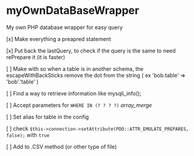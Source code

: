 # myOwnDataBaseWrapper
My own PHP database wrapper for easy query

[x] Make everything a preapred statement

[x] Put back the lastQuery, to check if the query is the same to need rePrepare it (it is faster)

[ ] Make with so when a table is in another schema, the escapeWithBackSticks remove the dot from the string ( ex 'bob.table' => 'bob'.'table' )

[ ] Find a way to retrieve information like mysqli_info();

[ ] Accept parameters for `WHERE IN (? ? ? ?)` *array_merge*

[ ] Set alias for table in the config

[ ] check `$this->connection->setAttribute(PDO::ATTR_EMULATE_PREPARES, false);` with `true`

[ ] Add to .CSV method (or other type of file)
